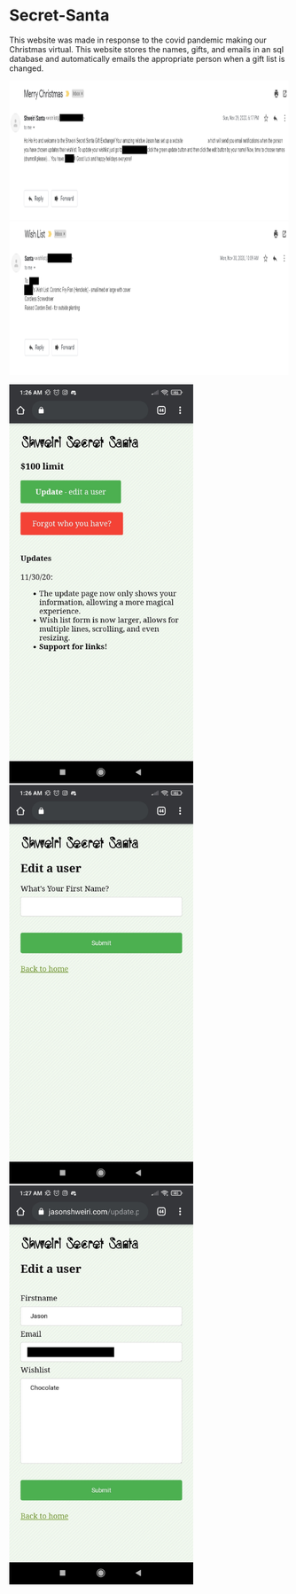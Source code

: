 # Secret-Santa

This website was made in response to the covid pandemic making our Christmas virtual. This website stores the names, gifts, and emails in an sql database and automatically emails the appropriate person when a gift list is changed.

<img src="resources/Screenshot 2021-10-14 165548.png" alt="" height="251"/>
<br>
<img src="resources/Screenshot 2021-10-14 165430.png" alt="" height="277"/>
<br>
<p float="left">
<img src="resources/Screenshot_2020-11-30-01-26-36-542_com.android.chrome.jpg" alt="" height="720"/>
<img src="resources/Screenshot_2020-11-30-01-26-41-927_com.android.chrome.jpg" alt="" height="720"/>
<img src="resources/Screenshot_2020-11-30-01-27-54-372_com.android.chrome.jpg" alt="" height="720"/>
</p>

